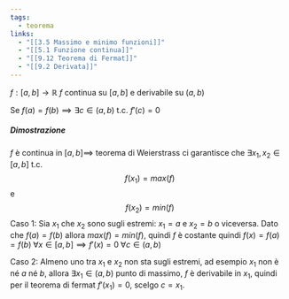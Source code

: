 ```yaml
---
tags:
  - teorema
links:
  - "[[3.5 Massimo e minimo funzioni]]"
  - "[[5.1 Funzione continua]]"
  - "[[9.12 Teorema di Fermat]]"
  - "[[9.2 Derivata]]"
---
```

$f:[a,b]\to\mathbb{R}$
$f$ continua su $[a,b]$ e derivabile su $(a,b)$

Se $f(a) = f(b) \implies \exists c \in (a,b)$ t.c. $f'(c) = 0$

##### Dimostrazione
$f$ è continua in $[a,b] \implies$ teorema di Weierstrass ci garantisce che $\exists x_1,x_2 \in [a,b]$ t.c. $$f(x_1) = max(f)$$ e $$f(x_2) = min(f)$$
Caso 1: Sia $x_1$ che $x_2$ sono sugli estremi: $x_1 = a$ e $x_2 = b$ o viceversa.
Dato che $f(a) = f(b)$ allora $max(f) = min(f)$, quindi $f$ è costante quindi $f(x) = f(a) = f(b)\; \forall x \in [a,b] \implies f'(x) = 0 \;\forall c \in (a,b)$

Caso 2: Almeno uno tra $x_1$ e $x_2$ non sta sugli estremi, ad esempio $x_1$ non è né $a$ né $b$, allora
$\exists x_1 \in (a,b)$ punto di massimo, $f$ è derivabile in $x_1$, quindi per il teorema di fermat $f'(x_1) = 0$, scelgo $c = x_1$.
